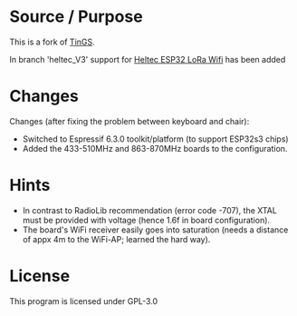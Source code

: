 # Source / Purpose

This is a fork of [TinGS](https://github.com/G4lile0/tinyGS).

In branch 'heltec_V3' support for [Heltec ESP32 LoRa Wifi](https://heltec.org/project/wifi-lora-32-v3/) has been added

# Changes

Changes (after fixing the problem between keyboard and chair):
- Switched to Espressif 6.3.0 toolkit/platform (to support ESP32s3 chips)
- Added the 433-510MHz and 863-870MHz boards to the configuration.

# Hints

- In contrast to RadioLib recommendation (error code -707), the XTAL must be provided with voltage (hence 1.6f in board configuration).
- The board's WiFi receiver easily goes into saturation (needs a distance of appx 4m to the WiFi-AP; learned the hard way).

# License

This program is licensed under GPL-3.0
